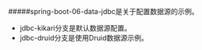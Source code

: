 #####spring-boot-06-data-jdbc是关于配置数据源的示例。  
* jdbc-kikari分支是默认数据源配置。  
* jdbc-druid分支是使用Druid数据源示例。
 
